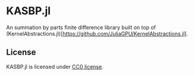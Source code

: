 KASBP.jl
========

An summation by parts finite difference library built on top of
(KernelAbstractions.jl)[https://github.com/JuliaGPU/KernelAbstractions.jl].

License
-------

KASBP.jl is licensed under [CC0 license](LICENSE.md).

